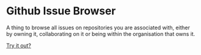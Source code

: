 # Github Issue Browser

A thing to browse all issues on repositories you are associated with, either by owning it, collaborating on it or being within the organisation that owns it.

[Try it out?](http://githubissuebrowser.herokuapp.com/)

